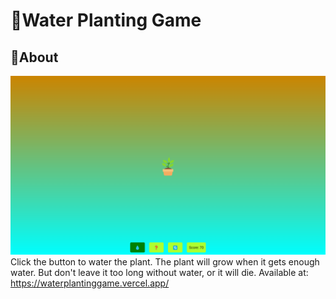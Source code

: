 # 🌱Water Planting Game
## 🌱About
![Water Planting Game](desktopscreenshot.png)
Click the button to water the plant. The plant will grow when it gets enough water. But don't leave it too long without water, or it will die.
Available at: https://waterplantinggame.vercel.app/